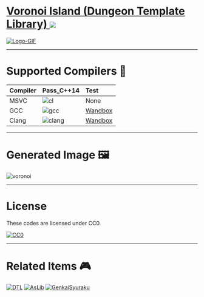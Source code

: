 # [Voronoi Island (Dungeon Template Library) ](https://github.com/Kasugaccho/DungeonTemplateLibrary) [<a href="http://creativecommons.org/publicdomain/zero/1.0/deed.ja"><img src="https://img.shields.io/badge/license-CC0-blue.svg"></a>](https://github.com/Kasugaccho/DungeonTemplateLibrary)

[![Logo-GIF](https://raw.githubusercontent.com/Kasugaccho/DungeonPicture/master/Picture/Logo/logo_color800_2.gif)](https://github.com/Kasugaccho/DungeonTemplateLibrary)

---

# Supported Compilers 🔧

|Compiler|Pass_C++14|Test|
|:---|:---|:---|
|MSVC|![cl](https://img.shields.io/badge/cl%2014.10-passing-brightgreen.svg)|None|
|GCC|![gcc](https://img.shields.io/badge/gcc%205.1.0-passing-brightgreen.svg)|[Wandbox](https://wandbox.org/permlink/ptNcR2SIufjeWZJp)|
|Clang|![clang](https://img.shields.io/badge/clang%203.5.0-passing-brightgreen.svg)|[Wandbox](https://wandbox.org/permlink/oWqCZambD9Kx0H0g)|

---

# Generated Image 🖼️

![voronoi](https://github.com/Kasugaccho/DTL_SimpleVoronoiIsland/blob/master/picture/voronoi.gif)

---

# License

These codes are licensed under CC0.

[![CC0](https://mirrors.creativecommons.org/presskit/buttons/88x31/svg/cc-zero.svg "CC0")](http://creativecommons.org/publicdomain/zero/1.0/deed.ja)

---

# Related Items 🎮

[![DTL](https://raw.githubusercontent.com/Kasugaccho/Kasugaccho/master/Picture/dungeon_template_library.png)](https://github.com/Kasugaccho/DungeonTemplateLibrary)
[![AsLib](https://raw.githubusercontent.com/Kasugaccho/Kasugaccho/master/Picture/aslib.png)](https://github.com/Kasugaccho/AsLib)
[![GenkaiSyuraku](https://raw.githubusercontent.com/Kasugaccho/Kasugaccho/master/Picture/genkai_syuraku.png)](https://github.com/Kasugaccho/GenkaiSyuraku)

